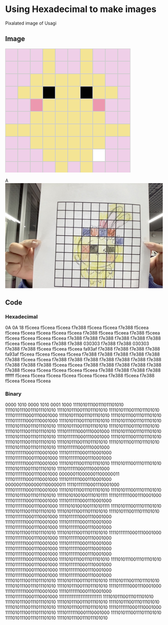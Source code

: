 # Using Hexadecimal to make images

Pixalated image of Usagi

## Image

![Pixel Usagi](../images/pixel-usagi.png)

A![Usagi Sketch](../images/Usagi-drawing.jpg)

## Code 

### Hexadecimal

0A
0A
18
f5ceea f5ceea f5ceea f7e388 f5ceea f5ceea f7e388 f5ceea f5ceea f5ceea 
f5ceea f5ceea f5ceea f7e388 f5ceea f5ceea f7e388 f5ceea f5ceea f5ceea 
f5ceea f5ceea f7e388 f7e388 f7e388 f7e388 f7e388 f7e388 f5ceea f5ceea 
f5ceea f7e388 f7e388 030303 f7e388 f7e388 030303 f7e388 f7e388 f5ceea 
f5ceea f5ceea fa93af f7e388 f7e388 f7e388 f7e388 fa93af f5ceea f5ceea
f5ceea f5ceea f7e388 f7e388 f7e388 f7e388 f7e388 f7e388 f5ceea f5ceea 
f7e388 f7e388 f7e388 f7e388 f7e388 f7e388 f7e388 f7e388 f7e388 f7e388
f5ceea f5ceea f7e388 f7e388 f7e388 f7e388 f7e388 f7e388 f5ceea f5ceea
f5ceea f5ceea f5ceea f7e388 f7e388 f7e388 f7e388 ffffff f5ceea f5ceea
f5ceea f5ceea f5ceea f5ceea f7e388 f5ceea f7e388 f5ceea f5ceea f5ceea

### Binary

0000 1010
0000 1010
0001 1000
111101011100111011101010 111101011100111011101010 111101011100111011101010 111101011100111011101010 111101111110001110001000 111101011100111011101010 111101011100111011101010 111101111110001110001000 111101011100111011101010 111101011100111011101010 
111101011100111011101010 111101011100111011101010 111101011100111011101010 111101011100111011101010 111101111110001110001000 111101011100111011101010 111101011100111011101010 111101111110001110001000 111101011100111011101010 111101011100111011101010 
111101011100111011101010 111101011100111011101010 111101011100111011101010 111101111110001110001000 111101111110001110001000 111101111110001110001000 111101111110001110001000 111101111110001110001000 111101111110001110001000 111101011100111011101010 
111101011100111011101010 111101011100111011101010 111101111110001110001000 111101111110001110001000 000000110000001100000011 111101111110001110001000 111101111110001110001000 000000110000001100000011 111101111110001110001000 111101111110001110001000 
111101011100111011101010 111101011100111011101010 111101011100111011101010 111110101001001110101111 111101111110001110001000 111101111110001110001000 111101111110001110001000 111101111110001110001000 111110101001001110101111 111101011100111011101010 
111101011100111011101010 111101011100111011101010 111101011100111011101010 111101111110001110001000 111101111110001110001000 111101111110001110001000 111101111110001110001000 111101111110001110001000 111101111110001110001000 111101011100111011101010 
111101011100111011101010 111101111110001110001000 111101111110001110001000 111101111110001110001000 111101111110001110001000 111101111110001110001000 111101111110001110001000 111101111110001110001000 111101111110001110001000 111101111110001110001000 
111101111110001110001000 111101011100111011101010 111101011100111011101010 111101111110001110001000 111101111110001110001000 111101111110001110001000 111101111110001110001000 111101111110001110001000 111101111110001110001000 111101011100111011101010 
111101011100111011101010 111101011100111011101010 111101011100111011101010 111101011100111011101010 111101111110001110001000 111101111110001110001000 111101111110001110001000 111101111110001110001000 111111111111111111111111 111101011100111011101010 
111101011100111011101010 111101011100111011101010 111101011100111011101010 111101011100111011101010 111101011100111011101010 111101111110001110001000 111101011100111011101010 111101111110001110001000 111101011100111011101010 111101011100111011101010 
111101011100111011101010 
